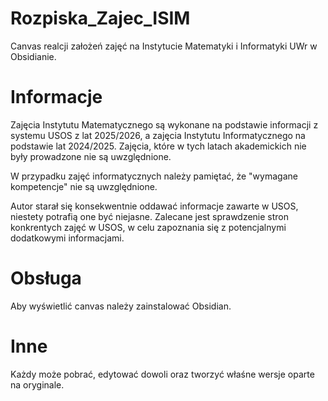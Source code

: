 # Rozpiska_Zajec_ISIM
Canvas realcji założeń zajęć na Instytucie Matematyki i Informatyki UWr w Obsidianie.

# Informacje
Zajęcia Instytutu Matematycznego są wykonane na podstawie informacji z systemu USOS z lat 2025/2026, a zajęcia Instytutu Informatycznego na podstawie lat 2024/2025. Zajęcia, które w tych latach akademickich nie były prowadzone nie są uwzględnione.

W przypadku zajęć informatycznych należy pamiętać, że "wymagane kompetencje" nie są uwzględnione.

Autor starał się konsekwentnie oddawać informacje zawarte w USOS, niestety potrafią one być niejasne. Zalecane jest sprawdzenie stron konkrentych zajęć w USOS, w celu zapoznania się z potencjalnymi dodatkowymi informacjami.

# Obsługa
Aby wyświetlić canvas należy zainstalować Obsidian.

# Inne
Każdy może pobrać, edytować dowoli oraz tworzyć właśne wersje oparte na oryginale.
